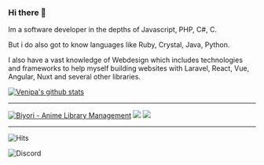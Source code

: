 ### Hi there 👋
Im a software developer in the depths of Javascript, PHP, C#, C.

But i do also got to know languages like Ruby, Crystal, Java, Python.

I also have a vast knowledge of Webdesign which includes technologies and frameworks to help myself building websites with Laravel, React, Vue, Angular, Nuxt and several other libraries.

[![Venipa's github stats](https://github-readme-stats.venipa.vercel.app/api?username=Venipa&count_private=true&theme=midnight-purple&hide_border=true)](https://github.com/Venipa)


---

[![Biyori - Anime Library Management](https://github-readme-stats.venipa.vercel.app/api/pin/?username=Venipa&repo=Biyori&theme=midnight-purple&hide_border=true)](https://github.com/Venipa/Biyori)
[![](https://github-readme-stats.venipa.vercel.app/api/pin/?username=Venipa&repo=ytmdesktop2&theme=midnight-purple&hide_border=true)](https://github.com/Venipa/ytmdesktop2)
[![](https://github-readme-stats.venipa.vercel.app/api/pin/?username=Venipa&repo=booru-browser&theme=midnight-purple&hide_border=true)](https://github.com/Venipa/booru-browser)

---

![Hits](https://hits.seeyoufarm.com/api/count/incr/badge.svg?url=https%3A%2F%2Fgithub.com%2FVenipa%2Fhit-counter&count_bg=%23000000&title_bg=%23000000&icon=github.svg&icon_color=%23D19F9F&title=Visits&edge_flat=false)

![Discord](https://discord-readme-badge-eight.vercel.app/api?id=442612628104151040)

<!--
**Venipa/Venipa** is a ✨ _special_ ✨ repository because its `README.md` (this file) appears on your GitHub profile.

Here are some ideas to get you started:

- 🔭 I’m currently working on ...
- 🌱 I’m currently learning ...
- 👯 I’m looking to collaborate on ...
- 🤔 I’m looking for help with ...
- 💬 Ask me about ...
- 📫 How to reach me: ...
- 😄 Pronouns: ...
- ⚡ Fun fact: ...
-->
